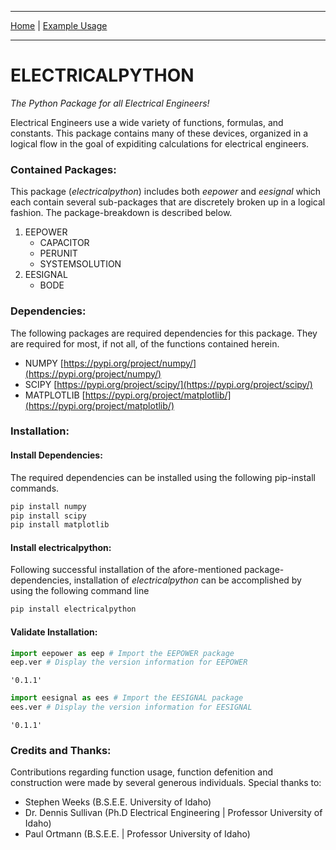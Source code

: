 
---

[Home](https://engineerjoe440.github.io/ELECTRICALPYTHON/index)
 | 
[Example Usage](https://engineerjoe440.github.io/ELECTRICALPYTHON/example)

---

# ELECTRICALPYTHON
*The Python Package for all Electrical Engineers!*

Electrical Engineers use a wide variety of functions, formulas, and constants. This package contains many of these devices, organized in a logical flow in the goal of expiditing calculations for electrical engineers.

### Contained Packages:
This package (*electricalpython*) includes both *eepower* and *eesignal* which each contain several sub-packages that are discretely broken up in a logical fashion. The package-breakdown is described below.

1. EEPOWER
    - CAPACITOR
    - PERUNIT
    - SYSTEMSOLUTION
2. EESIGNAL
    - BODE

### Dependencies:
The following packages are required dependencies for this package. They are required for most, if not all, of the functions contained herein.

- NUMPY [https://pypi.org/project/numpy/](https://pypi.org/project/numpy/)
- SCIPY [https://pypi.org/project/scipy/](https://pypi.org/project/scipy/)
- MATPLOTLIB [https://pypi.org/project/matplotlib/](https://pypi.org/project/matplotlib/)

### Installation:
#### Install Dependencies:
The required dependencies can be installed using the following pip-install commands.


```python
pip install numpy
pip install scipy
pip install matplotlib
```

#### Install electricalpython:
Following successful installation of the afore-mentioned package-dependencies, installation of *electricalpython* can be accomplished by using the following command line


```python
pip install electricalpython
```

#### Validate Installation:


```python
import eepower as eep # Import the EEPOWER package
eep.ver # Display the version information for EEPOWER
```




    '0.1.1'




```python
import eesignal as ees # Import the EESIGNAL package
ees.ver # Display the version information for EESIGNAL
```




    '0.1.1'



### Credits and Thanks:
Contributions regarding function usage, function defenition and construction were made by several generous individuals. Special thanks to:

- Stephen Weeks (B.S.E.E. University of Idaho)
- Dr. Dennis Sullivan (Ph.D Electrical Engineering \| Professor University of Idaho)
- Paul Ortmann (B.S.E.E. \| Professor University of Idaho)
